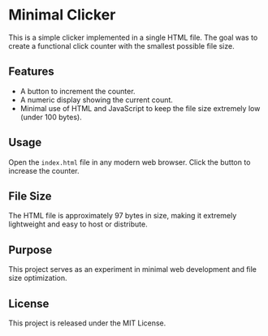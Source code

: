 # Minimal Clicker

This is a simple clicker implemented in a single HTML file. The goal was to create a functional click counter with the smallest possible file size.

## Features

- A button to increment the counter.
- A numeric display showing the current count.
- Minimal use of HTML and JavaScript to keep the file size extremely low (under 100 bytes).

## Usage

Open the `index.html` file in any modern web browser. Click the button to increase the counter.

## File Size

The HTML file is approximately 97 bytes in size, making it extremely lightweight and easy to host or distribute.

## Purpose

This project serves as an experiment in minimal web development and file size optimization.

## License

This project is released under the MIT License.
